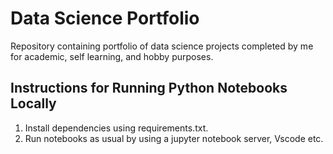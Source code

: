 # Data Science Portfolio
Repository containing portfolio of data science projects completed by me for academic, self learning, and hobby purposes.

## Instructions for Running Python Notebooks Locally
1. Install dependencies using requirements.txt.
2. Run notebooks as usual by using a jupyter notebook server, Vscode etc.
